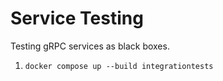 # Service Testing

Testing gRPC services as black boxes.

1. `docker compose up --build integrationtests`
